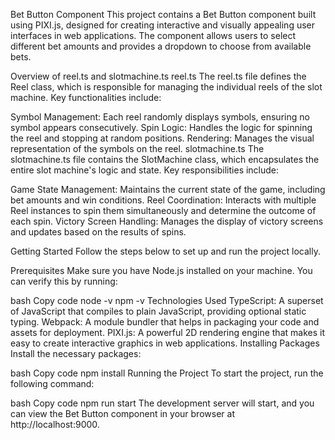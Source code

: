 Bet Button Component
This project contains a Bet Button component built using PIXI.js, designed for creating interactive and visually appealing user interfaces in web applications. The component allows users to select different bet amounts and provides a dropdown to choose from available bets.

Overview of reel.ts and slotmachine.ts
reel.ts
The reel.ts file defines the Reel class, which is responsible for managing the individual reels of the slot machine. Key functionalities include:

Symbol Management: Each reel randomly displays symbols, ensuring no symbol appears consecutively.
Spin Logic: Handles the logic for spinning the reel and stopping at random positions.
Rendering: Manages the visual representation of the symbols on the reel.
slotmachine.ts
The slotmachine.ts file contains the SlotMachine class, which encapsulates the entire slot machine's logic and state. Key responsibilities include:

Game State Management: Maintains the current state of the game, including bet amounts and win conditions.
Reel Coordination: Interacts with multiple Reel instances to spin them simultaneously and determine the outcome of each spin.
Victory Screen Handling: Manages the display of victory screens and updates based on the results of spins.

Getting Started
Follow the steps below to set up and run the project locally.

Prerequisites
Make sure you have Node.js installed on your machine. You can verify this by running:

bash
Copy code
node -v
npm -v
Technologies Used
TypeScript: A superset of JavaScript that compiles to plain JavaScript, providing optional static typing.
Webpack: A module bundler that helps in packaging your code and assets for deployment.
PIXI.js: A powerful 2D rendering engine that makes it easy to create interactive graphics in web applications.
Installing Packages
Install the necessary packages:

bash
Copy code
npm install
Running the Project
To start the project, run the following command:

bash
Copy code
npm run start
The development server will start, and you can view the Bet Button component in your browser at http://localhost:9000.

